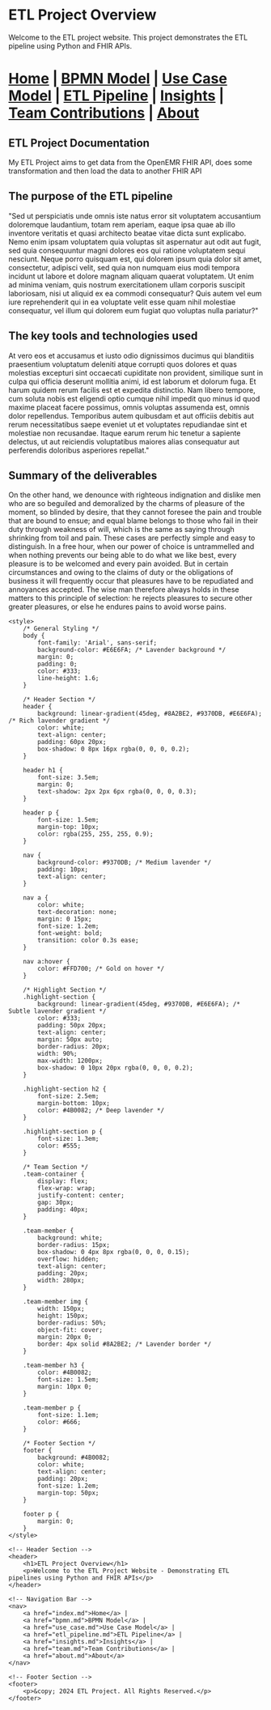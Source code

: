 # ETL Project Overview

Welcome to the ETL project website. This project demonstrates the ETL pipeline using Python and FHIR APIs.




[Home](index.md) | [BPMN Model](bpmn.md) | [Use Case Model](use_case.md) | [ETL Pipeline](etl_pipeline.md) | [Insights](insights.md) | [Team Contributions](team.md) | [About](about.md)
=======




## ETL Project Documentation
My ETL Project aims to get data from the OpenEMR FHIR API, does some transformation and then load the data to another FHIR API

## The purpose of the ETL pipeline
"Sed ut perspiciatis unde omnis iste natus error sit voluptatem accusantium doloremque laudantium, totam rem aperiam, eaque ipsa quae ab illo inventore veritatis et quasi architecto beatae vitae dicta sunt explicabo. Nemo enim ipsam voluptatem quia voluptas sit aspernatur aut odit aut fugit, sed quia consequuntur magni dolores eos qui ratione voluptatem sequi nesciunt. Neque porro quisquam est, qui dolorem ipsum quia dolor sit amet, consectetur, adipisci velit, sed quia non numquam eius modi tempora incidunt ut labore et dolore magnam aliquam quaerat voluptatem. Ut enim ad minima veniam, quis nostrum exercitationem ullam corporis suscipit laboriosam, nisi ut aliquid ex ea commodi consequatur? Quis autem vel eum iure reprehenderit qui in ea voluptate velit esse quam nihil molestiae consequatur, vel illum qui dolorem eum fugiat quo voluptas nulla pariatur?"

## The key tools and technologies used
At vero eos et accusamus et iusto odio dignissimos ducimus qui blanditiis praesentium voluptatum deleniti atque corrupti quos dolores et quas molestias excepturi sint occaecati cupiditate non provident, similique sunt in culpa qui officia deserunt mollitia animi, id est laborum et dolorum fuga. Et harum quidem rerum facilis est et expedita distinctio. Nam libero tempore, cum soluta nobis est eligendi optio cumque nihil impedit quo minus id quod maxime placeat facere possimus, omnis voluptas assumenda est, omnis dolor repellendus. Temporibus autem quibusdam et aut officiis debitis aut rerum necessitatibus saepe eveniet ut et voluptates repudiandae sint et molestiae non recusandae. Itaque earum rerum hic tenetur a sapiente delectus, ut aut reiciendis voluptatibus maiores alias consequatur aut perferendis doloribus asperiores repellat."

## Summary of the deliverables
On the other hand, we denounce with righteous indignation and dislike men who are so beguiled and demoralized by the charms of pleasure of the moment, so blinded by desire, that they cannot foresee the pain and trouble that are bound to ensue; and equal blame belongs to those who fail in their duty through weakness of will, which is the same as saying through shrinking from toil and pain.
These cases are perfectly simple and easy to distinguish.
In a free hour, when our power of choice is untrammelled and when nothing prevents our being able to do what we like best, every pleasure is to be welcomed and every pain avoided. But in certain circumstances and owing to the claims of duty or the obligations of business it will frequently occur that pleasures have to be repudiated and annoyances accepted. The wise man therefore always holds in these matters to this principle of selection: he rejects pleasures to secure other greater pleasures, or else he endures pains to avoid worse pains.


<!DOCTYPE html>
<html lang="en">
<head>
    <meta charset="UTF-8">
    <meta name="viewport" content="width=device-width, initial-scale=1.0">
    <title>ETL Project Overview</title>

    <style>
        /* General Styling */
        body {
            font-family: 'Arial', sans-serif;
            background-color: #E6E6FA; /* Lavender background */
            margin: 0;
            padding: 0;
            color: #333;
            line-height: 1.6;
        }

        /* Header Section */
        header {
            background: linear-gradient(45deg, #8A2BE2, #9370DB, #E6E6FA); /* Rich lavender gradient */
            color: white;
            text-align: center;
            padding: 60px 20px;
            box-shadow: 0 8px 16px rgba(0, 0, 0, 0.2);
        }

        header h1 {
            font-size: 3.5em;
            margin: 0;
            text-shadow: 2px 2px 6px rgba(0, 0, 0, 0.3);
        }

        header p {
            font-size: 1.5em;
            margin-top: 10px;
            color: rgba(255, 255, 255, 0.9);
        }

        nav {
            background-color: #9370DB; /* Medium lavender */
            padding: 10px;
            text-align: center;
        }

        nav a {
            color: white;
            text-decoration: none;
            margin: 0 15px;
            font-size: 1.2em;
            font-weight: bold;
            transition: color 0.3s ease;
        }

        nav a:hover {
            color: #FFD700; /* Gold on hover */
        }

        /* Highlight Section */
        .highlight-section {
            background: linear-gradient(45deg, #9370DB, #E6E6FA); /* Subtle lavender gradient */
            color: #333;
            padding: 50px 20px;
            text-align: center;
            margin: 50px auto;
            border-radius: 20px;
            width: 90%;
            max-width: 1200px;
            box-shadow: 0 10px 20px rgba(0, 0, 0, 0.2);
        }

        .highlight-section h2 {
            font-size: 2.5em;
            margin-bottom: 10px;
            color: #4B0082; /* Deep lavender */
        }

        .highlight-section p {
            font-size: 1.3em;
            color: #555;
        }

        /* Team Section */
        .team-container {
            display: flex;
            flex-wrap: wrap;
            justify-content: center;
            gap: 30px;
            padding: 40px;
        }

        .team-member {
            background: white;
            border-radius: 15px;
            box-shadow: 0 4px 8px rgba(0, 0, 0, 0.15);
            overflow: hidden;
            text-align: center;
            padding: 20px;
            width: 280px;
        }

        .team-member img {
            width: 150px;
            height: 150px;
            border-radius: 50%;
            object-fit: cover;
            margin: 20px 0;
            border: 4px solid #8A2BE2; /* Lavender border */
        }

        .team-member h3 {
            color: #4B0082;
            font-size: 1.5em;
            margin: 10px 0;
        }

        .team-member p {
            font-size: 1.1em;
            color: #666;
        }

        /* Footer Section */
        footer {
            background: #4B0082;
            color: white;
            text-align: center;
            padding: 20px;
            font-size: 1.2em;
            margin-top: 50px;
        }

        footer p {
            margin: 0;
        }
    </style>
</head>
<body>

    <!-- Header Section -->
    <header>
        <h1>ETL Project Overview</h1>
        <p>Welcome to the ETL Project Website - Demonstrating ETL pipelines using Python and FHIR APIs</p>
    </header>

    <!-- Navigation Bar -->
    <nav>
        <a href="index.md">Home</a> | 
        <a href="bpmn.md">BPMN Model</a> | 
        <a href="use_case.md">Use Case Model</a> | 
        <a href="etl_pipeline.md">ETL Pipeline</a> | 
        <a href="insights.md">Insights</a> | 
        <a href="team.md">Team Contributions</a> | 
        <a href="about.md">About</a>
    </nav>

    <!-- Footer Section -->
    <footer>
        <p>&copy; 2024 ETL Project. All Rights Reserved.</p>
    </footer>

</body>
</html>
